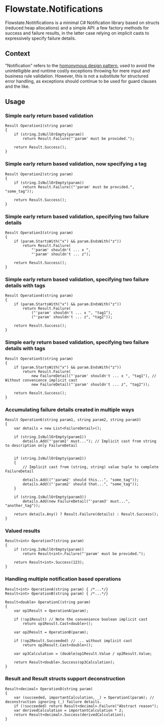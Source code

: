 # Flowstate.Notifications

Flowstate.Notitifications is a minimal C# Notification library based on structs (reduced heap allocations) and a simple API: a few factory methods for success and failure results, in the latter case relying on implicit casts to expressively specify failure details.

## Context

"Notification" refers to the [homonymous design pattern](https://martinfowler.com/eaaDev/Notification.html), used to avoid the unintelligible and runtime costly exceptions throwing for mere input and business rule validation. However, this is not a substitute for structured error handling, as exceptions should continue to be used for guard clauses and the like.

## Usage

### Simple early return based validation
``` 
Result Operation1(string param)
{
    if (string.IsNullOrEmpty(param))
        return Result.Failure("'param' must be provided.");

    return Result.Success();
}
```

### Simple early return based validation, now specifying a tag
``` 
Result Operation2(string param)
{
    if (string.IsNullOrEmpty(param))
        return Result.Failure(("'param' must be provided.", "some_tag"));

    return Result.Success();
}
```

### Simple early return based validation, specifying two failure details
``` 
Result Operation3(string param)
{
    if (param.StartsWith("x") && param.EndsWith("z"))
        return Result.Failure(
            "'param' shouldn't ... x ",
            "'param' shouldn't ... z");

    return Result.Success();
}
```

### Simple early return based validation, specifying two failure details with tags
``` 
Result Operation4(string param)
{
    if (param.StartsWith("x") && param.EndsWith("z"))
        return Result.Failure(
            ("'param' shouldn't ... x ", "tag1"),
            ("'param' shouldn't ... z", "tag2"));

    return Result.Success();
}
```

### Simple early return based validation, specifying two failure details with tags
``` 
Result Operation5(string param)
{
    if (param.StartsWith("x") && param.EndsWith("z"))
        return Result.Failure(
            new FailureDetail("'param' shouldn't ... x ", "tag1"), // Without convenience implicit cast
            new FailureDetail("'param' shouldn't ... z", "tag2"));

    return Result.Success();
}
```

### Accumulating failure details created in multiple ways
``` 
Result Operation6(string param1, string param2, string param3)
{
    var details = new List<FailureDetail>();

    if (string.IsNullOrEmpty(param1))
        details.Add("'param1' must..."); // Implicit cast from string to description only FailureDetail


    if (string.IsNullOrEmpty(param2))
    {
        // Implicit cast from (string, string) value tuple to complete FailureDetail

        details.Add(("'param2' should this...", "some_tag"));            
        details.Add(("'param2' should that...", "some_tag"));
    }

    if (string.IsNullOrEmpty(param3))
        details.Add(new FailureDetail("'param3' must...", "another_tag"));

    return details.Any() ? Result.Failure(details) : Result.Success();
}
```


### Valued results
``` 
Result<int> Operation7(string param)
{
    if (string.IsNullOrEmpty(param))
        return Result<int>.Failure("'param' must be provided.");

    return Result<int>.Success(123);
}
```

### Handling multiple notification based operations
``` 
Result<int> OperationA(string param) { /*...*/}
Result<int> OperationB(string param) { /*...*/}

Result<double> OperationC(string param)
{
    var op1Result = OperationA(param);
            
    if (!op1Result) // Note the convenience boolean implicit cast
        return op1Result.Cast<double>(); 

    var op2Result = OperationB(param);
            
    if (!op2Result.Succeeded) // ... without implicit cast
        return op2Result.Cast<double>();

    var op3Calculation = (double)op1Result.Value / op2Result.Value;

    return Result<double>.Success(op3Calculation);
}
```

### Result and Result<T> structs support deconstruction
``` 
Result<decimal> OperationD(string param)
{
    var (succeeded, importantCalculation, _) = OperationC(param); // deconstruction ignoring (_) failure details.
    if (!succeeded) return Result<decimal>.Failure("Abstract reason");
    var derivedCalculation = importantCalculation * 2;
    return Result<decimal>.Success(derivedCalculation);
}
```
